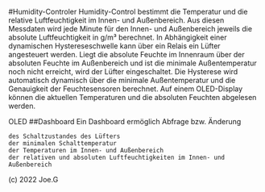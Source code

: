 #Humidity-Controler
Humidity-Control bestimmt die Temperatur und die relative Luftfeuchtigkeit im Innen- und Außenbereich. Aus diesen Messdaten wird jede Minute für den Innen- und Außenbereich jeweils die absolute Luftfeuchtigkeit in g/m³ berechnet. In Abhängigkeit einer dynamischen Hystereseschwelle kann über ein Relais ein Lüfter angesteuert werden. Liegt die absolute Feuchte im Innenraum über der absoluten Feuchte im Außenbereich und ist die minimale Außentemperatur noch nicht erreicht, wird der Lüfter eingeschaltet. Die Hysterese wird automatisch dynamisch über die minimale Außentemperatur und die Genauigkeit der Feuchtesensoren berechnet. Auf einem OLED-Display können die aktuellen Temperaturen und die absoluten Feuchten abgelesen werden.

OLED
##Dashboard
Ein Dashboard ermöglich Abfrage bzw. Änderung

    des Schaltzustandes des Lüfters
    der minimalen Schalttemperatur
    der Temperaturen im Innen- und Außenbereich
    der relativen und absoluten Luftfeuchtigkeiten im Innen- und Außenbereich

(c) 2022 Joe.G
